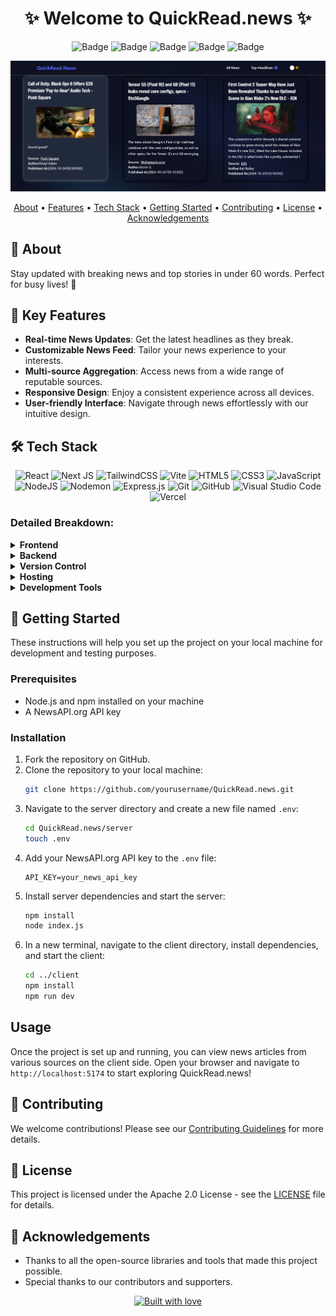 
<h1 align="center">
    ✨ Welcome to QuickRead.news ✨
</h1>

<div align="center">

![Badge](https://img.shields.io/badge/Tech_Stack-MERN-yellow) ![Badge](https://img.shields.io/badge/Version-1.2-green) ![Badge](https://img.shields.io/badge/License-Apache_2.0-blue) ![Badge](https://img.shields.io/badge/Type-OpenSource-orange) ![Badge](https://img.shields.io/badge/For-Students-red)

</div>

<p align="center">
  <img width="1469" alt="QuickRead" src="https://raw.githubusercontent.com/sakshit2004/QuickRead/4270eebe1d6b008d7ac2e35f098d21989014b62d/client/src/assets/QuickRead.news%20IMG.png">
</p>

<p align="center">
  <a href="#-about-quickreadnews">About</a> •
  <a href="#-key-features">Features</a> •
  <a href="#%EF%B8%8F-tech-stack">Tech Stack</a> •
  <a href="#-getting-started">Getting Started</a> •
  <a href="#-contributing">Contributing</a> •
  <a href="#-license">License</a> •
  <a href="#-acknowledgements">Acknowledgements</a>
</p>

## 🚀 About 

Stay updated with breaking news and top stories in under 60 words. Perfect for busy lives! 🚀

## 🌟 Key Features

- **Real-time News Updates**: Get the latest headlines as they break.
- **Customizable News Feed**: Tailor your news experience to your interests.
- **Multi-source Aggregation**: Access news from a wide range of reputable sources.
- **Responsive Design**: Enjoy a consistent experience across all devices.
- **User-friendly Interface**: Navigate through news effortlessly with our intuitive design.

## 🛠️ Tech Stack

<p align="center">
  <img src="https://img.shields.io/badge/react-%2320232a.svg?style=for-the-badge&logo=react&logoColor=%2361DAFB" alt="React">
  <img src="https://img.shields.io/badge/Next-black?style=for-the-badge&logo=next.js&logoColor=white" alt="Next JS">
  <img src="https://img.shields.io/badge/tailwindcss-%2338B2AC.svg?style=for-the-badge&logo=tailwind-css&logoColor=white" alt="TailwindCSS">
  <img src="https://img.shields.io/badge/vite-%23646CFF.svg?style=for-the-badge&logo=vite&logoColor=white" alt="Vite">
  <img src="https://img.shields.io/badge/html5-%23E34F26.svg?style=for-the-badge&logo=html5&logoColor=white" alt="HTML5">
  <img src="https://img.shields.io/badge/css3-%231572B6.svg?style=for-the-badge&logo=css3&logoColor=white" alt="CSS3">
  <img src="https://img.shields.io/badge/javascript-%23323330.svg?style=for-the-badge&logo=javascript&logoColor=%23F7DF1E" alt="JavaScript">
  <img src="https://img.shields.io/badge/node.js-6DA55F?style=for-the-badge&logo=node.js&logoColor=white" alt="NodeJS">
  <img src="https://img.shields.io/badge/NODEMON-%23323330.svg?style=for-the-badge&logo=nodemon&logoColor=%BBDEAD" alt="Nodemon">
  <img src="https://img.shields.io/badge/express.js-%23404d59.svg?style=for-the-badge&logo=express&logoColor=%2361DAFB" alt="Express.js">
  <img src="https://img.shields.io/badge/git-%23F05033.svg?style=for-the-badge&logo=git&logoColor=white" alt="Git">
  <img src="https://img.shields.io/badge/github-%23121011.svg?style=for-the-badge&logo=github&logoColor=white" alt="GitHub">
  <img src="https://img.shields.io/badge/Visual%20Studio%20Code-0078d7.svg?style=for-the-badge&logo=visual-studio-code&logoColor=white" alt="Visual Studio Code">
  <img src="https://img.shields.io/badge/vercel-%23000000.svg?style=for-the-badge&logo=vercel&logoColor=white" alt="Vercel">
</p>

### Detailed Breakdown:

<details>
<summary><b>Frontend</b></summary>

- **React**: For building a dynamic and responsive user interface
- **Next.js**: For server-side rendering and optimized performance
- **TailwindCSS**: For rapid and customizable styling
- **Vite**: For fast development and building
</details>

<details>
<summary><b>Backend</b></summary>

- **Node.js**: For server-side logic
- **Express**: For creating robust API endpoints
- **Nodemon**: For automatic server restarts during development
</details>

<details>
<summary><b>Version Control</b></summary>

- **Git**: For source code management
- **GitHub**: For collaborative development and issue tracking
</details>

<details>
<summary><b>Hosting</b></summary>

- **Vercel**: For seamless deployment and scaling
</details>

<details>
<summary><b>Development Tools</b></summary>

- **VS Code**: As the primary code editor
- **GitHub Desktop**: For simplified Git operations
</details>

## 🚀 Getting Started

These instructions will help you set up the project on your local machine for development and testing purposes.

### Prerequisites

- Node.js and npm installed on your machine
- A NewsAPI.org API key

### Installation

1. Fork the repository on GitHub.
2. Clone the repository to your local machine:
   ```bash
   git clone https://github.com/yourusername/QuickRead.news.git
   ```
3. Navigate to the server directory and create a new file named `.env`:
   ```bash
   cd QuickRead.news/server
   touch .env
   ```
4. Add your NewsAPI.org API key to the `.env` file:
   ```
   API_KEY=your_news_api_key
   ```
5. Install server dependencies and start the server:
   ```bash
   npm install
   node index.js
   ```
6. In a new terminal, navigate to the client directory, install dependencies, and start the client:
   ```bash
   cd ../client
   npm install
   npm run dev
   ```

## Usage

Once the project is set up and running, you can view news articles from various sources on the client side. Open your browser and navigate to `http://localhost:5174` to start exploring QuickRead.news!

## 🤝 Contributing

We welcome contributions! Please see our [Contributing Guidelines](CONTRIBUTING.md) for more details.

## 📄 License

This project is licensed under the Apache 2.0 License - see the [LICENSE](LICENSE) file for details.

## 🙏 Acknowledgements

- Thanks to all the open-source libraries and tools that made this project possible.
- Special thanks to our contributors and supporters.

<div align="center">

[![Built with love](https://forthebadge.com/images/badges/built-by-developers.svg)](https://github.com/sakshit2004)

</div>
